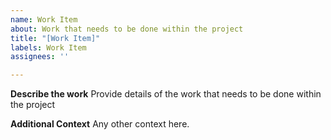 ```yaml
---
name: Work Item
about: Work that needs to be done within the project
title: "[Work Item]"
labels: Work Item
assignees: ''

---
```


<!--

If this is a MISSING BASELINE issue, please comment in #313 rather than opening a new issue.

-->

**Describe the work**
Provide details of the work that needs to be done within the project

**Additional Context**
Any other context here.
